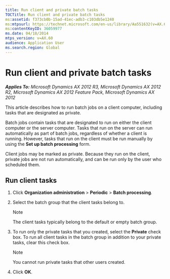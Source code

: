 ```yaml
---
title: Run client and private batch tasks
TOCTitle: Run client and private batch tasks
ms:assetid: f373cb0b-15ad-41ec-adb3-c103db5e1240
ms:mtpsurl: https://technet.microsoft.com/en-us/library/Aa551632(v=AX.60)
ms:contentKeyID: 36059977
ms.date: 04/18/2014
mtps_version: v=AX.60
audience: Application User
ms.search.region: Global
---
```


# Run client and private batch tasks 


_**Applies To:** Microsoft Dynamics AX 2012 R3, Microsoft Dynamics AX 2012 R2, Microsoft Dynamics AX 2012 Feature Pack, Microsoft Dynamics AX 2012_

This article describes how to run batch jobs on a client computer, including tasks that are designated as private.

Batch jobs contain tasks that are designated to run on either the client computer or the server computer. Tasks that run on the server can run automatically as part of batch jobs, regardless of whether a client is running. However, tasks that run on the client must be run manually by using the **Set up batch processing** form.

Client jobs may be marked as private. Because they run on the client, private jobs are not run automatically, and can be run only by the user who scheduled them.

## Run client tasks

1.  Click **Organization administration** \> **Periodic** \> **Batch processing**.

2.  Select the batch group that the client tasks belong to.
    

    > [!NOTE]
    > <P>The client tasks typically belong to the default or empty batch group.</P>



3.  To run only the private tasks that you created, select the **Private** check box. To run all client tasks in the batch group in addition to your private tasks, clear this check box.
    

    > [!NOTE]
    > <P>You cannot run private tasks that other users created.</P>



4.  Click **OK**.

  



